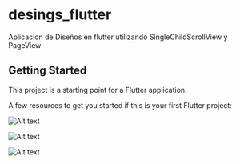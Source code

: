 # desings_flutter

Aplicacion de Diseños en flutter utilizando SingleChildScrollView y PageView

## Getting Started

This project is a starting point for a Flutter application.

A few resources to get you started if this is your first Flutter project:

![Alt text](https://scontent.fhex4-2.fna.fbcdn.net/v/t1.15752-9/102459924_2559861047561185_2787196142002719350_n.jpg?_nc_cat=111&_nc_sid=b96e70&_nc_eui2=AeEYXnvbyQ4N3GlS6K8WP-JbpiUlbnkPonqmJSVueQ-ier9xHuCBlTQmBKw1t3R8XAKn0Cy_Vs47l5nQRdmHpB83&_nc_ohc=iximCtWwyVwAX-vR_oA&_nc_ht=scontent.fhex4-2.fna&oh=2d872d1795c89541cca3d030da624503&oe=5F01B1FB)

![Alt text](https://scontent.fhex4-1.fna.fbcdn.net/v/t1.15752-9/102307075_1111155985937892_6982246427752044676_n.jpg?_nc_cat=104&_nc_sid=b96e70&_nc_eui2=AeFZafTFKDCKDBUr4Is3HqAJQYqWVPastpFBipZU9qy2kTzHL-drgjyqXNtTEnnAqmszUgriTVlm7K8jjCqlpbdl&_nc_ohc=RcfiXc-uayMAX8QmGsB&_nc_ht=scontent.fhex4-1.fna&oh=3e6eb7ee61eae313034adf5b2725a2ad&oe=5EFFA94B)


![Alt text](https://scontent.fhex4-1.fna.fbcdn.net/v/t1.15752-9/102463437_251439392588769_5785293324623408889_n.jpg?_nc_cat=102&_nc_sid=b96e70&_nc_eui2=AeEpNo5Y84_m-FgU_QT8upwv96VR0RnehuX3pVHRGd6G5fGtNDRRrfJbOaByRnbczvMRIAfFOnCygLI1KMJkz5Vg&_nc_ohc=iGfhEGzk420AX9wTtR6&_nc_ht=scontent.fhex4-1.fna&oh=74bdea442ae9b2b93d902414a4b31d78&oe=5F01135A)



